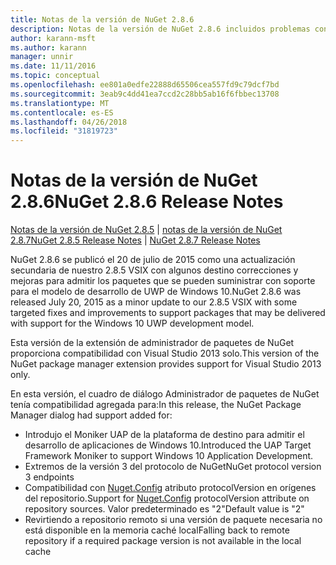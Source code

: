 ```yaml
---
title: Notas de la versión de NuGet 2.8.6
description: Notas de la versión de NuGet 2.8.6 incluidos problemas conocidos, correcciones de errores, las funciones agregadas y dcr.
author: karann-msft
ms.author: karann
manager: unnir
ms.date: 11/11/2016
ms.topic: conceptual
ms.openlocfilehash: ee801a0edfe22888d65506cea557fd9c79dcf7bd
ms.sourcegitcommit: 3eab9c4dd41ea7ccd2c28bb5ab16f6fbbec13708
ms.translationtype: MT
ms.contentlocale: es-ES
ms.lasthandoff: 04/26/2018
ms.locfileid: "31819723"
---
```

# <a name="nuget-286-release-notes"></a><span data-ttu-id="3e185-103">Notas de la versión de NuGet 2.8.6</span><span class="sxs-lookup"><span data-stu-id="3e185-103">NuGet 2.8.6 Release Notes</span></span>

<span data-ttu-id="3e185-104">[Notas de la versión de NuGet 2.8.5](../release-notes/nuget-2.8.5.md) | [notas de la versión de NuGet 2.8.7](../release-notes/nuget-2.8.7.md)</span><span class="sxs-lookup"><span data-stu-id="3e185-104">[NuGet 2.8.5 Release Notes](../release-notes/nuget-2.8.5.md) | [NuGet 2.8.7 Release Notes](../release-notes/nuget-2.8.7.md)</span></span>

<span data-ttu-id="3e185-105">NuGet 2.8.6 se publicó el 20 de julio de 2015 como una actualización secundaria de nuestro 2.8.5 VSIX con algunos destino correcciones y mejoras para admitir los paquetes que se pueden suministrar con soporte para el modelo de desarrollo de UWP de Windows 10.</span><span class="sxs-lookup"><span data-stu-id="3e185-105">NuGet 2.8.6 was released July 20, 2015 as a minor update to our 2.8.5 VSIX with some targeted fixes and improvements to support packages that may be delivered with support for the Windows 10 UWP development model.</span></span>

<span data-ttu-id="3e185-106">Esta versión de la extensión de administrador de paquetes de NuGet proporciona compatibilidad con Visual Studio 2013 solo.</span><span class="sxs-lookup"><span data-stu-id="3e185-106">This version of the NuGet package manager extension provides support for Visual Studio 2013 only.</span></span>

<span data-ttu-id="3e185-107">En esta versión, el cuadro de diálogo Administrador de paquetes de NuGet tenía compatibilidad agregada para:</span><span class="sxs-lookup"><span data-stu-id="3e185-107">In this release, the NuGet Package Manager dialog had support added for:</span></span>

* <span data-ttu-id="3e185-108">Introdujo el Moniker UAP de la plataforma de destino para admitir el desarrollo de aplicaciones de Windows 10.</span><span class="sxs-lookup"><span data-stu-id="3e185-108">Introduced the UAP Target Framework Moniker to support Windows 10 Application Development.</span></span>
* <span data-ttu-id="3e185-109">Extremos de la versión 3 del protocolo de NuGet</span><span class="sxs-lookup"><span data-stu-id="3e185-109">NuGet protocol version 3 endpoints</span></span>
* <span data-ttu-id="3e185-110">Compatibilidad con [Nuget.Config](../consume-packages/configuring-nuget-behavior.md) atributo protocolVersion en orígenes del repositorio.</span><span class="sxs-lookup"><span data-stu-id="3e185-110">Support for [Nuget.Config](../consume-packages/configuring-nuget-behavior.md) protocolVersion attribute on repository sources.</span></span> <span data-ttu-id="3e185-111">Valor predeterminado es "2"</span><span class="sxs-lookup"><span data-stu-id="3e185-111">Default value is "2"</span></span>
* <span data-ttu-id="3e185-112">Revirtiendo a repositorio remoto si una versión de paquete necesaria no está disponible en la memoria caché local</span><span class="sxs-lookup"><span data-stu-id="3e185-112">Falling back to remote repository if a required package version is not available in the local cache</span></span>